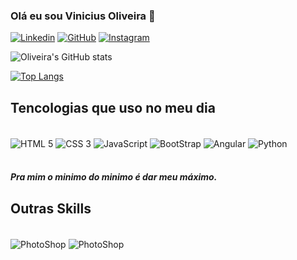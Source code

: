 
### Olá eu sou Vinicius Oliveira 🤙

[![Linkedin](https://img.shields.io/badge/LinkedIn-0077B5?style=for-the-badge&logo=linkedin&logoColor=white)](https://www.linkedin.com/in/vinicius-henrique-de-oliveira-arruda-b41613164/) [![GitHub](https://img.shields.io/badge/GitHub-100000?style=for-the-badge&logo=github&logoColor=white)](https://github.com/vinicius9141/vinicius9141) [![Instagram](https://img.shields.io/badge/Instagram-E4405F?style=for-the-badge&logo=instagram&logoColor=white)](https://www.instagram.com/oviinii/)

![Oliveira's GitHub stats](https://github-readme-stats.vercel.app/api?username=vinicius9141&show_icons=true&theme=darcula)

[![Top Langs](https://github-readme-stats.vercel.app/api/top-langs/?username=vinicius9141&layout=demo)]()

## Tencologias que uso no meu dia

<div style="display: inline_block"> <br/>
    <img align="center" alt="HTML 5" src="https://img.shields.io/badge/HTML5-E34F26?style=for-the-badge&logo=html5&logoColor=white"/>
    <img align="center" alt="CSS 3" src="https://img.shields.io/badge/CSS3-1572B6?style=for-the-badge&logo=css3&logoColor=white"/>
    <img align="center" alt="JavaScript" src="https://img.shields.io/badge/JavaScript-F7DF1E?style=for-the-badge&logo=javascript&logoColor=black"/>
    <img align="center" alt="BootStrap" src="https://img.shields.io/badge/Bootstrap-563D7C?style=for-the-badge&logo=bootstrap&logoColor=white"/>
    <img align="center" alt="Angular" src="https://img.shields.io/badge/Angular-DD0031?style=for-the-badge&logo=angular&logoColor=white"/>
    <img align="center" alt="Python" src="https://img.shields.io/badge/Python-14354C?style=for-the-badge&logo=python&logoColor=white"/>
</div> <br/>

##### Pra mim o minimo do minimo é dar meu máximo.

## Outras Skills
<div style="display: inline_block"> <br/>
    <img align="center" alt="PhotoShop" src="https://aleen42.github.io/badges/src/photoshop.svg"/>
    <img align="center" alt="PhotoShop" src="https://aleen42.github.io/badges/src/premiere.svg"/>    
</div> <br/>
